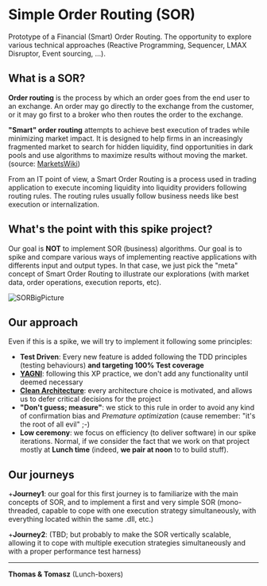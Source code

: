 Simple Order Routing (SOR)
=========================

Prototype of a Financial (Smart) Order Routing. The opportunity to explore various technical approaches (Reactive Programming, Sequencer, LMAX Disruptor, Event sourcing, ...).


What is a SOR?
--------------
__Order routing__ is the process by which an order goes from the end user to an exchange. An order may go directly to the exchange from the customer, or it may go first to a broker who then routes the order to the exchange.

__"Smart" order routing__ attempts to achieve best execution of trades while minimizing market impact. It is designed to help firms in an increasingly fragmented market to search for hidden liquidity, find opportunities in dark pools and use algorithms to maximize results without moving the market. (source: [MarketsWiki](http://marketswiki.com/mwiki/Order_routing))

From an IT point of view, a Smart Order Routing is a process used in trading application to execute incoming liquidity into liquidity providers following routing rules. The routing rules usually follow business needs like best execution or internalization.

What's the point with this spike project?
-----------------------------------------
Our goal is __NOT__ to implement SOR (business) algorithms. Our goal is to spike and compare various ways of implementing reactive applications with differents input and output types. In that case, we just pick the "meta" concept of Smart Order Routing to illustrate our explorations (with market data, order operations, execution reports, etc).

![SORBigPicture](https://raw.githubusercontent.com/Lunch-box/SimpleOrderRouting/master/images/SOR-bigPicture.jpg)


Our approach
------------
Even if this is a spike, we will try to implement it following some principles:
+ __Test Driven__: Every new feature is added following the TDD principles (testing behaviours) __and targeting 100% Test coverage__
+ __[YAGNI](http://en.wikipedia.org/wiki/You_aren't_gonna_need_it)__: following this XP practice, we don't add any functionality until deemed necessary
+ __[Clean Architecture](http://blog.8thlight.com/uncle-bob/2011/11/22/Clean-Architecture.html)__: every architecture choice is motivated, and allows us to defer critical decisions for the project
+ __"Don't guess; measure"__: we stick to this rule in order to avoid any kind of confirmation bias and *Premature optimization* (cause remember: "it's the root of all evil" ;-)
+ __Low ceremony__: we focus on efficiency (to deliver software) in our spike iterations. Normal, if we consider the fact that we work on that project mostly at __Lunch time__ (indeed, __we pair at noon__ to to build stuff).

Our journeys
------------
+__Journey1__: our goal for this first journey is to familiarize with the main concepts of SOR, and to implement a first and very simple SOR (mono-threaded, capable to cope with one execution strategy simultaneously, with everything located within the same .dll, etc.)

+__Journey2__: (TBD; but probably to make the SOR vertically scalable, allowing it to cope with multiple execution strategies simultaneously and with a proper performance test harness)


- - -

__Thomas & Tomasz__ (Lunch-boxers)









